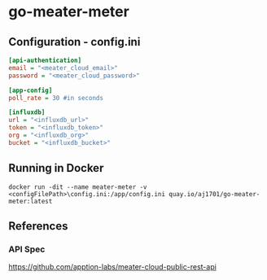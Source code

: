 # go-meater-meter

## Configuration - config.ini
```ini
[api-authentication]
email = "<meater_cloud_email>"
password = "<meater_cloud_password>"

[app-config]
poll_rate = 30 #in seconds

[influxdb]
url = "<influxdb_url>"
token = "<influxdb_token>"
org = "<influxdb_org>"
bucket = "<influxdb_bucket>"
```

## Running in Docker
```
docker run -dit --name meater-meter -v <configFilePath>\config.ini:/app/config.ini quay.io/aj1701/go-meater-meter:latest
```

## References
### API Spec
https://github.com/apption-labs/meater-cloud-public-rest-api